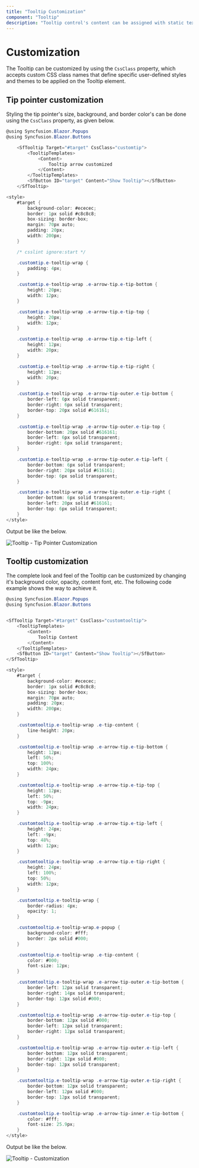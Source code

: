 ```yaml
---
title: "Tooltip Customization"
component: "Tooltip"
description: "Tooltip control's content can be assigned with static text, template, or loaded dynamically via AJAX."
---
```


# Customization

The Tooltip can be customized by using the `CssClass` property, which accepts custom CSS class names that define specific user-defined
 styles and themes to be applied on the Tooltip element.

## Tip pointer customization

Styling the tip pointer's size, background, and border color's can be done using the `CssClass` property, as given below.

```csharp
@using Syncfusion.Blazor.Popups
@using Syncfusion.Blazor.Buttons

    <SfTooltip Target="#target" CssClass="customtip">
        <TooltipTemplates>
            <Content>
                Tooltip arrow customized
            </Content>
        </TooltipTemplates>
        <SfButton ID="target" Content="Show Tooltip"></SfButton>
    </SfTooltip>

<style>
    #target {
        background-color: #ececec;
        border: 1px solid #c8c8c8;
        box-sizing: border-box;
        margin: 70px auto;
        padding: 20px;
        width: 200px;
    }

    /* csslint ignore:start */

    .customtip.e-tooltip-wrap {
        padding: 4px;
    }

    .customtip.e-tooltip-wrap .e-arrow-tip.e-tip-bottom {
        height: 20px;
        width: 12px;
    }

    .customtip.e-tooltip-wrap .e-arrow-tip.e-tip-top {
        height: 20px;
        width: 12px;
    }

    .customtip.e-tooltip-wrap .e-arrow-tip.e-tip-left {
        height: 12px;
        width: 20px;
    }

    .customtip.e-tooltip-wrap .e-arrow-tip.e-tip-right {
        height: 12px;
        width: 20px;
    }

    .customtip.e-tooltip-wrap .e-arrow-tip-outer.e-tip-bottom {
        border-left: 6px solid transparent;
        border-right: 6px solid transparent;
        border-top: 20px solid #616161;
    }

    .customtip.e-tooltip-wrap .e-arrow-tip-outer.e-tip-top {
        border-bottom: 20px solid #616161;
        border-left: 6px solid transparent;
        border-right: 6px solid transparent;
    }

    .customtip.e-tooltip-wrap .e-arrow-tip-outer.e-tip-left {
        border-bottom: 6px solid transparent;
        border-right: 20px solid #616161;
        border-top: 6px solid transparent;
    }

    .customtip.e-tooltip-wrap .e-arrow-tip-outer.e-tip-right {
        border-bottom: 6px solid transparent;
        border-left: 20px solid #616161;
        border-top: 6px solid transparent;
    }
</style>
```

Output be like the below.

![Tooltip - Tip Pointer Customization](images/tip-pointer-customization.png)

## Tooltip customization

The complete look and feel of the Tooltip can be customized by changing it's background color, opacity, content font, etc.
 The following code example shows the way to achieve it.

```csharp
@using Syncfusion.Blazor.Popups
@using Syncfusion.Blazor.Buttons


<SfTooltip Target="#target" CssClass="customtooltip">
    <TooltipTemplates>
        <Content>
            Tooltip Content
        </Content>
    </TooltipTemplates>
    <SfButton ID="target" Content="Show Tooltip"></SfButton>
</SfTooltip>

<style>
    #target {
        background-color: #ececec;
        border: 1px solid #c8c8c8;
        box-sizing: border-box;
        margin: 70px auto;
        padding: 20px;
        width: 200px;
    }

    .customtooltip.e-tooltip-wrap .e-tip-content {
        line-height: 20px;
    }

    .customtooltip.e-tooltip-wrap .e-arrow-tip.e-tip-bottom {
        height: 12px;
        left: 50%;
        top: 100%;
        width: 24px;
    }

    .customtooltip.e-tooltip-wrap .e-arrow-tip.e-tip-top {
        height: 12px;
        left: 50%;
        top: -9px;
        width: 24px;
    }

    .customtooltip.e-tooltip-wrap .e-arrow-tip.e-tip-left {
        height: 24px;
        left: -9px;
        top: 48%;
        width: 12px;
    }

    .customtooltip.e-tooltip-wrap .e-arrow-tip.e-tip-right {
        height: 24px;
        left: 100%;
        top: 50%;
        width: 12px;
    }

    .customtooltip.e-tooltip-wrap {
        border-radius: 4px;
        opacity: 1;
    }

    .customtooltip.e-tooltip-wrap.e-popup {
        background-color: #fff;
        border: 2px solid #000;
    }

    .customtooltip.e-tooltip-wrap .e-tip-content {
        color: #000;
        font-size: 12px;
    }

    .customtooltip.e-tooltip-wrap .e-arrow-tip-outer.e-tip-bottom {
        border-left: 12px solid transparent;
        border-right: 14px solid transparent;
        border-top: 12px solid #000;
    }

    .customtooltip.e-tooltip-wrap .e-arrow-tip-outer.e-tip-top {
        border-bottom: 12px solid #000;
        border-left: 12px solid transparent;
        border-right: 12px solid transparent;
    }

    .customtooltip.e-tooltip-wrap .e-arrow-tip-outer.e-tip-left {
        border-bottom: 12px solid transparent;
        border-right: 12px solid #000;
        border-top: 12px solid transparent;
    }

    .customtooltip.e-tooltip-wrap .e-arrow-tip-outer.e-tip-right {
        border-bottom: 12px solid transparent;
        border-left: 12px solid #000;
        border-top: 12px solid transparent;
    }

    .customtooltip.e-tooltip-wrap .e-arrow-tip-inner.e-tip-bottom {
        color: #fff;
        font-size: 25.9px;
    }
</style>
```

Output be like the below.

![Tooltip - Customization](images/tooltip-customization.png)